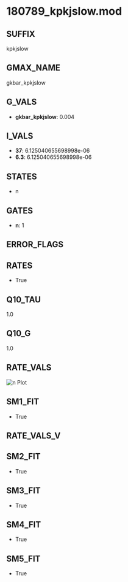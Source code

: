 # 180789_kpkjslow.mod

## SUFFIX

kpkjslow

## GMAX_NAME

gkbar_kpkjslow

## G_VALS

- **gkbar_kpkjslow**: 0.004

## I_VALS

- **37**: 6.125040655698998e-06
- **6.3**: 6.125040655698998e-06

## STATES

- n

## GATES

- **n**: 1

## ERROR_FLAGS


## RATES

- True

## Q10_TAU

1.0

## Q10_G

1.0

## RATE_VALS

![n Plot](/Users/pbozelos/Dropbox/icg-Chai-Panos/supermodels/output_markdown_files/K/180789_kpkjslow.mod/images/n.png)

## SM1_FIT

- True

## RATE_VALS_V

## SM2_FIT

- True

## SM3_FIT

- True

## SM4_FIT

- True

## SM5_FIT

- True

